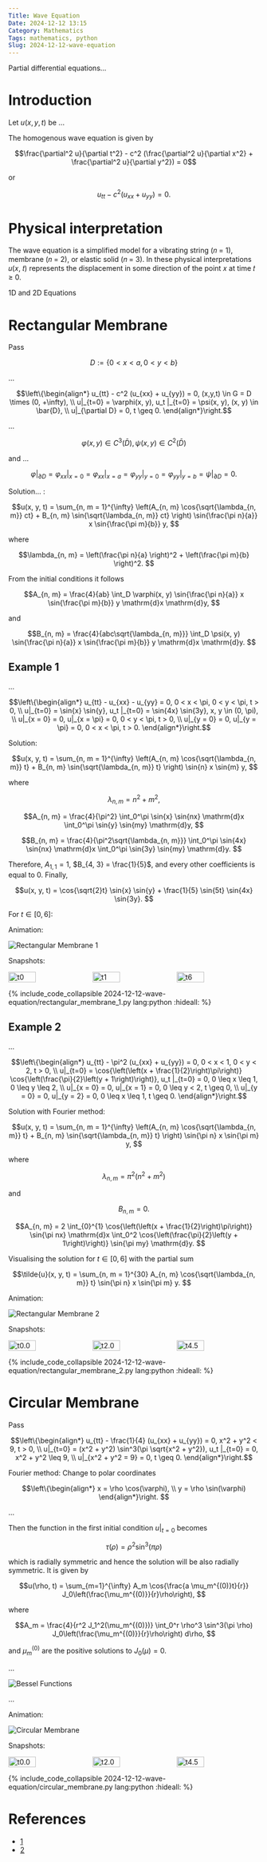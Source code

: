 ```yaml
---
Title: Wave Equation
Date: 2024-12-12 13:15
Category: Mathematics
Tags: mathematics, python
Slug: 2024-12-12-wave-equation
---
```


Partial differential equations...

# Introduction

Let $u(x, y, t)$ be ...
 
The homogenous wave equation is given by

$$\frac{\partial^2 u}{\partial t^2} - c^2 (\frac{\partial^2 u}{\partial x^2} + \frac{\partial^2 u}{\partial y^2}) = 0$$

or

$$u_{tt} - c^2 (u_{xx} + u_{yy}) = 0.$$

# Physical interpretation

The wave equation is a simplified model for a vibrating
string (𝑛 = 1), membrane (𝑛 = 2), or elastic solid (𝑛 = 3). In these
physical interpretations 𝑢(𝑥, 𝑡) represents the displacement in some direction
of the point 𝑥 at time 𝑡 ≥ 0.

1D and 2D Equations

# Rectangular Membrane

Pass

$$D := \{0 < x < a, 0 < y < b\}
$$

...

$$\left\{\begin{align*}
u_{tt} - c^2 (u_{xx} + u_{yy}) = 0, (x,y,t) \in G = D \times (0, +\infty), \\ 
u|_{t=0} = \varphi(x, y), u_t |_{t=0} = \psi(x, y), (x, y) \in \bar{D}, \\
u|_{\partial D} = 0, t \geq 0.
\end{align*}\right.$$

...

$$\varphi(x, y) \in C^3 (\bar{D}), \psi(x, y) \in C^2 (\bar{D})
$$

and ...

$$\varphi |_{\partial D} = \varphi_{xx} |_{x = 0} = \varphi_{xx} |_{x = a} = \varphi_{yy} |_{y =0} = \varphi_{yy} |_{y = b} = \psi |_{\partial D} = 0.
$$

Solution... :

$$u(x, y, t) = \sum_{n, m = 1}^{\infty} \left(A_{n, m} \cos{\sqrt{\lambda_{n, m}} ct} + B_{n, m} \sin{\sqrt{\lambda_{n, m}} ct} \right) \sin{\frac{\pi n}{a}} x \sin{\frac{\pi m}{b}} y,
$$

where

$$\lambda_{n, m} = \left(\frac{\pi n}{a} \right)^2 + \left(\frac{\pi m}{b} \right)^2.
$$

From the initial conditions it follows

$$A_{n, m} = \frac{4}{ab} \int_D \varphi(x, y) \sin{\frac{\pi n}{a}} x \sin{\frac{\pi m}{b}} y \mathrm{d}x \mathrm{d}y,
$$

and

$$B_{n, m} = \frac{4}{abc\sqrt{\lambda_{n, m}}} \int_D \psi(x, y) \sin{\frac{\pi n}{a}} x \sin{\frac{\pi m}{b}} y \mathrm{d}x \mathrm{d}y.
$$

## Example 1

...

$$\left\{\begin{align*}
u_{tt} - u_{xx} - u_{yy} = 0, 0 < x < \pi, 0 < y < \pi, t > 0, \\
u|_{t=0} = \sin{x} \sin{y}, u_t |_{t=0} = \sin{4x} \sin{3y}, x, y \in (0, \pi), \\
u|_{x = 0} = 0, u|_{x = \pi} = 0, 0 < y < \pi, t > 0, \\
u|_{y = 0} = 0, u|_{y = \pi} = 0, 0 < x < \pi, t > 0.
\end{align*}\right.$$

Solution:

$$u(x, y, t) = \sum_{n, m = 1}^{\infty} \left(A_{n, m} \cos{\sqrt{\lambda_{n, m}} t} + B_{n, m} \sin{\sqrt{\lambda_{n, m}} t} \right) \sin{n} x \sin{m} y,
$$

where

$$\lambda_{n, m} = n^2 + m^2,
$$

$$A_{n, m} = \frac{4}{\pi^2} \int_0^\pi \sin{x} \sin{nx} \mathrm{d}x \int_0^\pi \sin{y} \sin{my} \mathrm{d}y,
$$

$$B_{n, m} = \frac{4}{\pi^2\sqrt{\lambda_{n, m}}} \int_0^\pi \sin{4x} \sin{nx} \mathrm{d}x \int_0^\pi \sin{3y} \sin{my} \mathrm{d}y.
$$

Therefore, $A_{1, 1} = 1$, $B_{4, 3} = \frac{1}{5}$, and every other coefficients is equal to $0$. Finally, 

$$u(x, y, t) = \cos{\sqrt{2}t} \sin{x} \sin{y} + \frac{1}{5} \sin{5t} \sin{4x} \sin{3y}.
$$

For $t \in [0, 6]$:

Animation:

![Rectangular Membrane 1](/images/2024-12-12-wave-equation/rectangular_membrane_1_animation.gif)

Snapshots:

<div style="display: flex; justify-content: space-between;">
  <img src="/images/2024-12-12-wave-equation/rectangular_membrane_1_t0.png" alt="t0" style="width: 33%;"/>
  <img src="/images/2024-12-12-wave-equation/rectangular_membrane_1_t1.png" alt="t1" style="width: 33%;"/>
  <img src="/images/2024-12-12-wave-equation/rectangular_membrane_1_t6.png" alt="t6" style="width: 33%;"/>
</div>

{% include_code_collapsible 2024-12-12-wave-equation/rectangular_membrane_1.py lang:python :hideall: %}

## Example 2

...

$$\left\{\begin{align*}
u_{tt} - \pi^2 (u_{xx} + u_{yy}) = 0, 0 < x < 1, 0 < y < 2, t > 0, \\
u|_{t=0} = \cos{\left(\left(x + \frac{1}{2}\right)\pi\right)} \cos{\left(\frac{\pi}{2}\left(y + 1\right)\right)}, u_t |_{t=0} = 0, 0 \leq x \leq 1, 0 \leq y \leq 2, \\
u|_{x = 0} = 0, u|_{x = 1} = 0, 0 \leq y < 2, t \geq 0, \\
u|_{y = 0} = 0, u|_{y = 2} = 0, 0 \leq x \leq 1, t \geq 0.
\end{align*}\right.$$

Solution with Fourier method:

$$u(x, y, t) = \sum_{n, m = 1}^{\infty} \left(A_{n, m} \cos{\sqrt{\lambda_{n, m}} t} + B_{n, m} \sin{\sqrt{\lambda_{n, m}} t} \right) \sin{\pi n} x \sin{\pi m} y,
$$

where

$$\lambda_{n, m} = \pi^2 (n^2 + m^2)
$$

and

$$B_{n, m} = 0.
$$

$$A_{n, m} = 2 \int_{0}^{1} \cos{\left(\left(x + \frac{1}{2}\right)\pi\right)} \sin{\pi nx} \mathrm{d}x \int_0^2 \cos{\left(\frac{\pi}{2}\left(y + 1\right)\right)} \sin{\pi my} \mathrm{d}y.
$$

Visualising the solution for $t \in [0, 6]$ with the partial sum

$$\tilde{u}(x, y, t) = \sum_{n, m = 1}^{30} A_{n, m} \cos{\sqrt{\lambda_{n, m}} t} \sin{\pi n} x \sin{\pi m} y.
$$

Animation:

![Rectangular Membrane 2](/images/2024-12-12-wave-equation/rectangular_membrane_2_animation.gif)

Snapshots:

<div style="display: flex; justify-content: space-between;">
  <img src="/images/2024-12-12-wave-equation/rectangular_membrane_2_t0.0.png" alt="t0.0" style="width: 33%;"/>
  <img src="/images/2024-12-12-wave-equation/rectangular_membrane_2_t2.0.png" alt="t2.0" style="width: 33%;"/>
  <img src="/images/2024-12-12-wave-equation/rectangular_membrane_2_t4.5.png" alt="t4.5" style="width: 33%;"/>
</div>

{% include_code_collapsible 2024-12-12-wave-equation/rectangular_membrane_2.py lang:python :hideall: %}

# Circular Membrane

Pass

$$\left\{\begin{align*}
u_{tt} - \frac{1}{4} (u_{xx} + u_{yy}) = 0, x^2 + y^2 < 9, t > 0, \\ 
u|_{t=0} = (x^2 + y^2) \sin^3(\pi \sqrt{x^2 + y^2}), u_t |_{t=0} = 0, x^2 + y^2 \leq 9, \\
u|_{x^2 + y^2 = 9} = 0, t \geq 0.
\end{align*}\right.$$

Fourier method: Change to polar coordinates

$$\left\{\begin{align*}
x = \rho \cos(\varphi), \\
y = \rho \sin(\varphi)
\end{align*}\right.
$$

...

Then the function in the first initial condition $u |_{t=0}$ becomes

$$\tau(\rho) = \rho^2 \sin^3(\pi \rho)
$$

which is radially symmetric and hence the solution will be also radially symmetric. It is given by

$$u(\rho, t) = \sum_{m=1}^{\infty} A_m \cos{\frac{a \mu_m^{(0)}t}{r}} J_0\left(\frac{\mu_m^{(0)}}{r}\rho\right),
$$

where

$$A_m = \frac{4}{r^2 J_1^2(\mu_m^{(0)})} \int_0^r \rho^3 \sin^3(\pi \rho) J_0\left(\frac{\mu_m^{(0)}}{r}\rho\right) d\rho,
$$

and $\mu_m^{(0)}$ are the positive solutions to $J_0(\mu) = 0$.

...

![Bessel Functions](/images/2024-12-12-wave-equation/BesselJ_800.svg)

...

Animation:

![Circular Membrane](/images/2024-12-12-wave-equation/circular_membrane_animation.gif)

Snapshots:

<div style="display: flex; justify-content: space-between;">
  <img src="/images/2024-12-12-wave-equation/circular_membrane_t0.png" alt="t0.0" style="width: 33%;"/>
  <img src="/images/2024-12-12-wave-equation/circular_membrane_t10.png" alt="t2.0" style="width: 33%;"/>
  <img src="/images/2024-12-12-wave-equation/circular_membrane_t30.png" alt="t4.5" style="width: 33%;"/>
</div>

{% include_code_collapsible 2024-12-12-wave-equation/circular_membrane.py lang:python :hideall: %}

# References

- [1](https://www.amazon.co.uk/Partial-Differential-Equations-Graduate-Mathematics/dp/1470469421/ref=sr_1_3?crid=2BINQDJ5R7XUB&dib=eyJ2IjoiMSJ9.GgU4uQBUKYO960lL6EjVJjksjFysLhCJKEHP436_saFGnfKf4uvgqyl_3WBjV779K4AwonOY5XnkRxVFCIqqGZCCE3I8YEjIC7mzvLwUa2lBPvByBCoFxTvGhrSKGLiAKlAvTVFSlbwklqyWEj4o852csy80_D3G2Gk9pedHKz22vqyc8UI8HAxWZ1wfu5bNoaqOOEDhy0W2XLaSijLCENnzVXjxTLS5xZkMCXr72G0.NeT6LdhY-WV9xVA26fbGHp37FbAKGo7mLwpV9m_2Rdk&dib_tag=se&keywords=partial+differential+equations&nsdOptOutParam=true&qid=1734133658&sprefix=partial+diff%2Caps%2C129&sr=8-3)
- [2](https://mathworld.wolfram.com/BesselFunctionoftheFirstKind.html)
